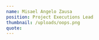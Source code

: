 ```yaml
---
name: Misael Angelo Zausa
position: Project Executions Lead
thumbnail: /uploads/oops.png
quote:
---
```

